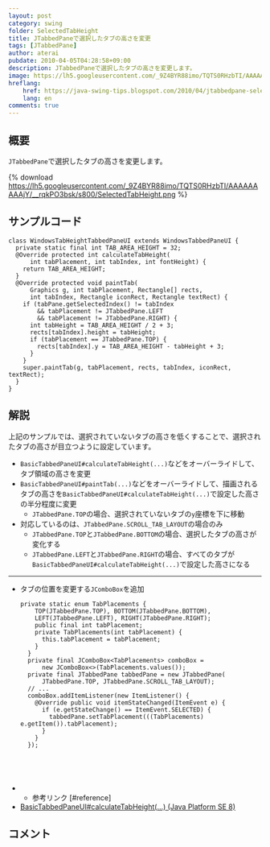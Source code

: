 ```yaml
---
layout: post
category: swing
folder: SelectedTabHeight
title: JTabbedPaneで選択したタブの高さを変更
tags: [JTabbedPane]
author: aterai
pubdate: 2010-04-05T04:28:58+09:00
description: JTabbedPaneで選択したタブの高さを変更します。
image: https://lh5.googleusercontent.com/_9Z4BYR88imo/TQTS0RHzbTI/AAAAAAAAAjY/__rqkPO3bsk/s800/SelectedTabHeight.png
hreflang:
    href: https://java-swing-tips.blogspot.com/2010/04/jtabbedpane-selected-tab-height.html
    lang: en
comments: true
---
```

## 概要
`JTabbedPane`で選択したタブの高さを変更します。

{% download https://lh5.googleusercontent.com/_9Z4BYR88imo/TQTS0RHzbTI/AAAAAAAAAjY/__rqkPO3bsk/s800/SelectedTabHeight.png %}

## サンプルコード
<pre class="prettyprint"><code>class WindowsTabHeightTabbedPaneUI extends WindowsTabbedPaneUI {
  private static final int TAB_AREA_HEIGHT = 32;
  @Override protected int calculateTabHeight(
      int tabPlacement, int tabIndex, int fontHeight) {
    return TAB_AREA_HEIGHT;
  }
  @Override protected void paintTab(
      Graphics g, int tabPlacement, Rectangle[] rects,
      int tabIndex, Rectangle iconRect, Rectangle textRect) {
    if (tabPane.getSelectedIndex() != tabIndex
        &amp;&amp; tabPlacement != JTabbedPane.LEFT
        &amp;&amp; tabPlacement != JTabbedPane.RIGHT) {
      int tabHeight = TAB_AREA_HEIGHT / 2 + 3;
      rects[tabIndex].height = tabHeight;
      if (tabPlacement == JTabbedPane.TOP) {
        rects[tabIndex].y = TAB_AREA_HEIGHT - tabHeight + 3;
      }
    }
    super.paintTab(g, tabPlacement, rects, tabIndex, iconRect, textRect);
  }
}
</code></pre>

## 解説
上記のサンプルでは、選択されていないタブの高さを低くすることで、選択されたタブの高さが目立つように設定しています。

- `BasicTabbedPaneUI#calculateTabHeight(...)`などをオーバーライドして、タブ領域の高さを変更
- `BasicTabbedPaneUI#paintTab(...)`などをオーバーライドして、描画されるタブの高さを`BasicTabbedPaneUI#calculateTabHeight(...)`で設定した高さの半分程度に変更
    - `JTabbedPane.TOP`の場合、選択されていないタブの`y`座標を下に移動
- 対応しているのは、`JTabbedPane.SCROLL_TAB_LAYOUT`の場合のみ
    - `JTabbedPane.TOP`と`JTabbedPane.BOTTOM`の場合、選択したタブの高さが変化する
    - `JTabbedPane.LEFT`と`JTabbedPane.RIGHT`の場合、すべてのタブが`BasicTabbedPaneUI#calculateTabHeight(...)`で設定した高さになる

<!-- dummy comment line for breaking list -->

- - - -
- タブの位置を変更する`JComboBox`を追加
    
    <pre class="prettyprint"><code>private static enum TabPlacements {
      TOP(JTabbedPane.TOP), BOTTOM(JTabbedPane.BOTTOM),
      LEFT(JTabbedPane.LEFT), RIGHT(JTabbedPane.RIGHT);
      public final int tabPlacement;
      private TabPlacements(int tabPlacement) {
        this.tabPlacement = tabPlacement;
      }
    }
    private final JComboBox&lt;TabPlacements&gt; comboBox =
        new JComboBox&lt;&gt;(TabPlacements.values());
    private final JTabbedPane tabbedPane = new JTabbedPane(
        JTabbedPane.TOP, JTabbedPane.SCROLL_TAB_LAYOUT);
    // ...
    comboBox.addItemListener(new ItemListener() {
      @Override public void itemStateChanged(ItemEvent e) {
        if (e.getStateChange() == ItemEvent.SELECTED) {
          tabbedPane.setTabPlacement(((TabPlacements) e.getItem()).tabPlacement);
        }
      }
    });
</code></pre>
- * 参考リンク [#reference]
- [BasicTabbedPaneUI#calculateTabHeight(...) (Java Platform SE 8)](https://docs.oracle.com/javase/jp/8/docs/api/javax/swing/plaf/basic/BasicTabbedPaneUI.html#calculateTabHeight-int-int-int-)

<!-- dummy comment line for breaking list -->

## コメント
